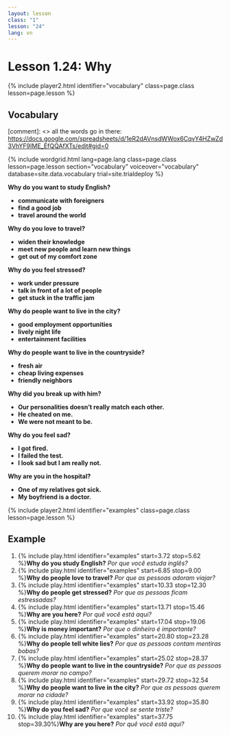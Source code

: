 ```yaml
---
layout: lesson
class: "1"
lesson: "24"
lang: vn
---
```



# Lesson 1.24: Why


{% include player2.html identifier="vocabulary" class=page.class lesson=page.lesson %}
## Vocabulary 

[comment]: <>  all the words go in there: https://docs.google.com/spreadsheets/d/1eR2dAVnsdWWox6CqvY4HZwZd3VhYF9IME_EfQQAfXTs/edit#gid=0

{% include wordgrid.html lang=page.lang
		class=page.class 
		lesson=page.lesson 
		section="vocabulary"
		voiceover="vocabulary"
		database=site.data.vocabulary 
		trial=site.trialdeploy %}
		
**Why do you want to study English?**

-  **communicate with foreigners**
-  **find a good job** 
-  **travel around the world**   

**Why do you love to travel?**

-  **widen their knowledge** 
-  **meet new people and learn new things**
-  **get out of my comfort zone**
   
**Why do you feel stressed?**

-  **work under pressure** 
-  **talk in front of a lot of people** 
-  **get stuck in the traffic jam**    

**Why do people want to live in the city?**

- **good employment opportunities** 
- **lively night life** 
- **entertainment facilities** 

**Why do people want to live in the countryside?**

- **fresh air**
- **cheap living expenses**
- **friendly neighbors** 

**Why did you break up with him?**

-  **Our personalities doesn’t really match each other.** 
-  **He cheated on me.** 
-  **We were not meant to be.**    

**Why do you feel sad?**
-  **I got fired.**
-  **I failed the test.** 
-  **I look sad but I am really not.**    

**Why are you in the hospital?**

-  **One of my relatives got sick.** 
-  **My boyfriend is a doctor.** 




{% include player2.html identifier="examples" class=page.class lesson=page.lesson %}

## Example
1. {% include play.html identifier="examples" start=3.72 stop=5.62 %}**Why do you study English?** *Por que você estuda inglês?*
2. {% include play.html identifier="examples" start=6.85 stop=9.00 %}**Why do people love to travel?** *Por que as pessoas adoram viajar?*
3.  {% include play.html identifier="examples" start=10.33 stop=12.30 %}**Why do people get stressed?** *Por que as pessoas ficam estressadas?*
4.  {% include play.html identifier="examples" start=13.71 stop=15.46 %}**Why are you here?** *Por quê você está aqui?*
5. {% include play.html identifier="examples" start=17.04 stop=19.06 %}**Why is money important?** *Por que o dinheiro é importante?*
6.  {% include play.html identifier="examples" start=20.80 stop=23.28 %}**Why do people tell white lies?** *Por que as pessoas contam mentiras bobas?*
7.  {% include play.html identifier="examples" start=25.02 stop=28.37 %}**Why do people want to live in the countryside?** *Por que as pessoas querem morar no campo?*
8.  {% include play.html identifier="examples" start=29.72 stop=32.54 %}**Why do people want to live in the city?** *Por que as pessoas querem morar na cidade?*
9. {% include play.html identifier="examples" start=33.92 stop=35.80 %}**Why do you feel sad?** *Por que você se sente triste?*
10. {% include play.html identifier="examples" start=37.75 stop=39.30%}**Why are you here?** *Por quê você está aqui?*